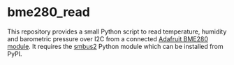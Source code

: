 # bme280_read
This repository provides a small Python script to read temperature, humidity and barometric pressure over I2C from a connected [Adafruit BME280 module](https://www.adafruit.com/product/2652). It requires the [smbus2](https://pypi.org/project/smbus2) Python module which can be installed from PyPI.
